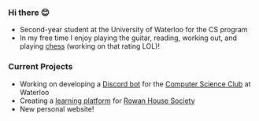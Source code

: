 ### Hi there 😊

<!--
**SmilestheSad/SmilestheSad** is a ✨ _special_ ✨ repository because its `README.md` (this file) appears on your GitHub profile. -->

- Second-year student at the University of Waterloo for the CS program 
- In my free time I enjoy playing the guitar, reading, working out, and playing [chess](https://www.chess.com/member/vzheng) (working on that rating LOL)!


### Current Projects
- Working on developing a [Discord bot](https://github.com/uwcsc/codeybot) for the [Computer Science Club](https://csclub.uwaterloo.ca/) at Waterloo
- Creating a [learning platform](https://github.com/uwblueprint/rowan-house) for [Rowan House Society](https://www.rowanhouse.ca/)
- New personal website!

